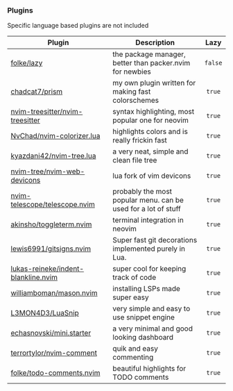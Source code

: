 ### Plugins 

Specific language based plugins are not included

| Plugin        | Description          | Lazy |
| ------------- |-------------| :-----:|
| [folke/lazy](https://github.com/folke/lazy.nvim) | the package manager, better than packer.nvim for newbies | `false` |
| [chadcat7/prism](https://github.com/chadcat7/prism) | my own plugin written for making fast colorschemes | `true` |
| [nvim-treesitter/nvim-treesitter](https://github.com/nvim-treesitter/nvim-treesitter) | syntax highlighting, most popular one for neovim | `true` |
| [NvChad/nvim-colorizer.lua](https://github.com/NvChad/nvim-colorizer.lua) | highlights colors and is really frickin fast | `true` |
| [kyazdani42/nvim-tree.lua](https://github.com/kyazdani42/nvim-tree.lua) | a very neat, simple and clean file tree | `true` |
| [nvim-tree/nvim-web-devicons](https://github.com/nvim-tree/nvim-web-devicons) | lua fork of vim devicons | `true`
| [nvim-telescope/telescope.nvim](https://github.com/nvim-telescope/telescope.nvim) | probably the most popular menu. can be used for a lot of stuff | `true` |
| [akinsho/toggleterm.nvim](https://github.com/akinsho/toggleterm.nvim) | terminal integration in neovim | `true` |
| [lewis6991/gitsigns.nvim](https://github.com/lewis6991/gitsigns.nvim) | Super fast git decorations implemented purely in Lua. | `true` |
| [lukas-reineke/indent-blankline.nvim](https://github.com/lukas-reineke/indent-blankline.nvim) | super cool for keeping track of code | `true` |
| [williamboman/mason.nvim](https://github.com/williamboman/mason.nvim) | installing LSPs made super easy | `true` |
| [L3MON4D3/LuaSnip](https://github.com/L3MON4D3/LuaSnip) | very simple and easy to use snippet engine | `true` |
| [echasnovski/mini.starter](https://github.com/echasnovski/mini.starter) | a very minimal and good looking dashboard | `true` |
| [terrortylor/nvim-comment](https://github.com/terrortylor/nvim-comment) | quik and easy commenting | `true` |
| [folke/todo-comments.nvim](https://github.com/folke/todo-comments.nvim) | beautiful highlights for TODO comments | `true` |

